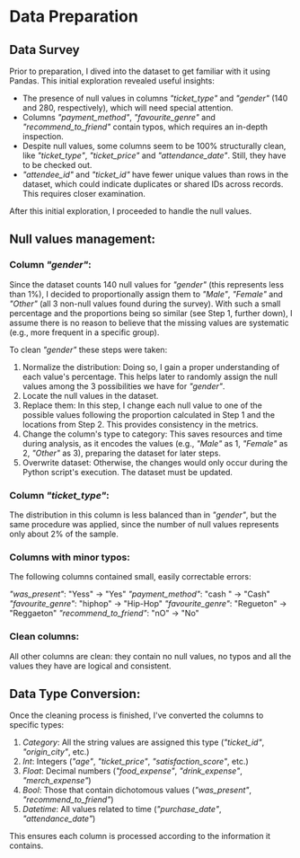 # Data Preparation

## Data Survey

Prior to preparation, I dived into the dataset to get familiar with it using Pandas. This initial exploration revealed useful insights:

- The presence of null values in columns *"ticket_type"* and *"gender"* (140 and 280, respectively), which will need special attention.
- Columns *"payment_method"*, *"favourite_genre"* and *"recommend_to_friend"* contain typos, which requires an in-depth inspection.
- Despite null values, some columns seem to be 100% structurally clean, like *"ticket_type"*, *"ticket_price"* and *"attendance_date"*. Still, they have to be checked out.
- *"attendee_id"* and *"ticket_id"* have fewer unique values than rows in the dataset, which could indicate duplicates or shared IDs across records. This requires closer examination.

After this initial exploration, I proceeded to handle the null values.

## Null values management:

### Column *"gender"*: 

Since the dataset counts 140 null values for *"gender"* (this represents less than 1%), I decided to proportionally assign them to *"Male"*, *"Female"* and *"Other"* (all 3 non-null values found during the survey). With such a small percentage and the proportions being so similar (see Step 1, further down), I assume there is no reason to believe that the missing values are systematic (e.g., more frequent in a specific group).

To clean *"gender"* these steps were taken:

1. Normalize the distribution: Doing so, I gain a proper understanding of each value's percentage. This helps later to randomly assign the null values among the 3 possibilities we have for *"gender"*.
2. Locate the null values in the dataset.
3. Replace them: In this step, I change each null value to one of the possible values following the proportion calculated in Step 1 and the locations from Step 2. This provides consistency in the metrics.
4. Change the column's type to category: This saves resources and time during analysis, as it encodes the values (e.g., *"Male"* as 1, *"Female"* as 2, *"Other"* as 3), preparing the dataset for later steps.
5. Overwrite dataset: Otherwise, the changes would only occur during the Python script's execution. The dataset must be updated.

### Column *"ticket_type"*: 

The distribution in this column is less balanced than in *"gender"*, but the same procedure was applied, since the number of null values represents only about 2% of the sample.

### Columns with minor typos:

The following columns contained small, easily correctable errors:

*"was_present"*: "Yess" → "Yes"
*"payment_method"*: "cash " → "Cash"
*"favourite_genre"*: "hiphop" → "Hip-Hop"
*"favourite_genre"*: "Regueton" → "Reggaeton"
*"recommend_to_friend"*: "nO" → "No"

### Clean columns:

All other columns are clean: they contain no null values, no typos and all the values they have are logical and consistent.

## Data Type Conversion:

Once the cleaning process is finished, I've converted the columns to specific types:

1. *Category*: All the string values are assigned this type (*"ticket_id"*, *"origin_city"*, etc.)
2. *Int*: Integers (*"age"*, *"ticket_price"*, *"satisfaction_score"*, etc.)
3. *Float*: Decimal numbers (*"food_expense"*, *"drink_expense"*, *"merch_expense"*)
4. *Bool*: Those that contain dichotomous values (*"was_present"*, *"recommend_to_friend"*)
5. *Datetime*: All values related to time (*"purchase_date"*, *"attendance_date"*)

This ensures each column is processed according to the information it contains.